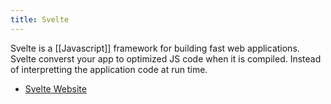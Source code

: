 ```yaml
---
title: Svelte
---
```


Svelte is a [[Javascript]] framework for building fast web applications. Svelte converst your app to optimized JS code when it is compiled. Instead of interpretting the application code at run time.

- [Svelte Website](https://svelte.dev)